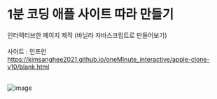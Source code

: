 # 1분 코딩 애플 사이트 따라 만들기 
인터렉티브한 페이지 제작 (바닐라 자바스크립트로 만들어보기)<br><br>
사이트 : 인프런<br>
https://kimsanghee2021.github.io/oneMinute_interactive/apple-clone-v10/blank.html <br><br>

![image](https://user-images.githubusercontent.com/79260181/173296410-0a7080bf-7d59-40db-8012-08eaa7c0bcbc.png)

